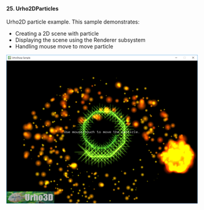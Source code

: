 #### 25. Urho2DParticles

Urho2D particle example.
This sample demonstrates:
- Creating a 2D scene with particle
- Displaying the scene using the Renderer subsystem
- Handling mouse move to move particle

![Screenshot](Screenshot.png)